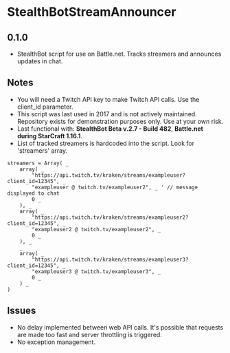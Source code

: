 # StealthBotStreamAnnouncer
## 0.1.0

* StealthBot script for use on Battle.net. Tracks streamers and announces updates in chat.

## Notes

* You will need a Twitch API key to make Twitch API calls. Use the client_id parameter.
* This script was last used in 2017 and is not actively maintained. Repository exists for demonstration purposes only. Use at your own risk.
* Last functional with: **StealthBot Beta v.2.7 - Build 482**, **Battle.net during StarCraft 1.16.1**.
* List of tracked streamers is hardcoded into the script. Look for 'streamers' array.
```
streamers = Array( _
	array( _
		"https://api.twitch.tv/kraken/streams/exampleuser?client_id=12345", _
		"exampleuser @ twitch.tv/exampleuser2", _ ' // message displayed to chat
		0 _
	), _
	array( _
		"https://api.twitch.tv/kraken/streams/exampleuser2?client_id=12345", _
		"exampleuser2 @ twitch.tv/exampleuser2", _
		0 _
	), _
	_
	array( _
		"https://api.twitch.tv/kraken/streams/exampleuser3?client_id=12345", _
		"exampleuser3 @ twitch.tv/exampleuser3", _ 
		0 _
	) _
)
```

## Issues

* No delay implemented between web API calls. It's possible that requests are made too fast and server throttling is triggered.
* No exception management.